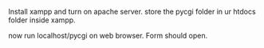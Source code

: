 Install xampp
and turn on apache server.
store the pycgi folder in ur htdocs folder inside xampp.


now run localhost/pycgi on web browser.
Form should open.

